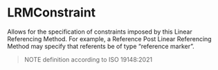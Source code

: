 LRMConstraint
=============

Allows for the specification of constraints imposed by this Linear Referencing Method. For example, a Reference Post Linear Referencing Method may specify that referents be of type “reference marker”.

> NOTE definition according to ISO 19148:2021

